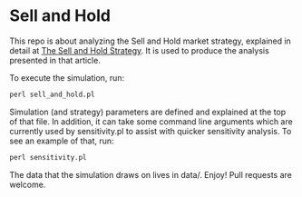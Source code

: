 # Sell and Hold

This repo is about analyzing the Sell and Hold market strategy, explained in detail at [The Sell and Hold Strategy](https://medium.com/@yegg/the-sell-and-hold-strategy-d7ad0ab16647). It is used to produce the analysis presented in that article.

To execute the simulation, run:

```perl
perl sell_and_hold.pl
```

Simulation (and strategy) parameters are defined and explained at the top of that file. In addition, it can take some command line arguments which are currently used by sensitivity.pl to assist with quicker sensitivity analysis. To see an example of that, run:

```perl
perl sensitivity.pl
```

The data that the simulation draws on lives in data/. Enjoy! Pull requests are welcome.
